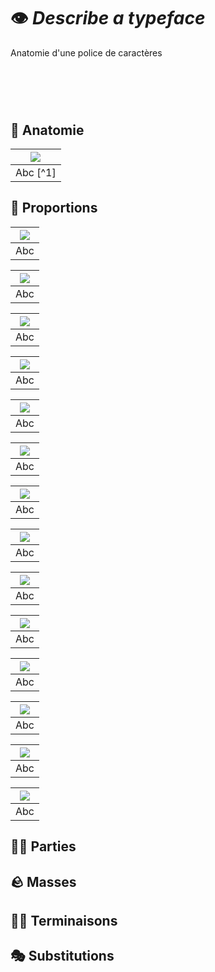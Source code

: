 # 👁️ *Describe a typeface*
  Anatomie d'une police de caractères
# &nbsp;


## 🦴 Anatomie

|![](links/Typo_Anatomy_01.jpg) |
|:---:|
| Abc [^1]           |

## 📐 Proportions

|![](links/Typo_Anatomy_02.jpg) |
|:---:|
| Abc           |

|![](links/Typo_Anatomy_03.jpg) |
|:---:|
| Abc           |

|![](links/Typo_Anatomy_04.jpg) |
|:---:|
| Abc           |

|![](links/Typo_Anatomy_05.jpg) |
|:---:|
| Abc           |

|![](links/Typo_Anatomy_06.jpg) |
|:---:|
| Abc           |

|![](links/Typo_Anatomy_07.jpg) |
|:---:|
| Abc           |

|![](links/Typo_Anatomy_08.jpg) |
|:---:|
| Abc           |

|![](links/Typo_Anatomy_09.jpg) |
|:---:|
| Abc           |

|![](links/Typo_Anatomy_10.jpg) |
|:---:|
| Abc           |

|![](links/Typo_Anatomy_11.jpg) |
|:---:|
| Abc           |

|![](links/Typo_Anatomy_12.jpg) |
|:---:|
| Abc           |

|![](links/Typo_Anatomy_13.jpg) |
|:---:|
| Abc           |

|![](links/Typo_Anatomy_14.jpg) |
|:---:|
| Abc           |

|![](links/Typo_Anatomy_15.jpg) |
|:---:|
| Abc           |

## 👂🏻 Parties

## 🪨 Masses

## ☝🏻 Terminaisons

## 🎭 Substitutions
